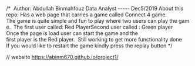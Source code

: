 /* 
Author: Abdullah Binmahfouz
Data Analyst ----- Dec5/2019
About this repo:
Has a web page that carries a game called Connect 4 game.
The game is quite simple and fun to play where two users can play the game. 
The first user called: Red PlayerSecond user called : Green player 
Once the page is load user can start the game and the first player is the Red player. 
Still working to get more functionality done 
If you would like to restart the game kindly press the replay button */



// website
https://abinm670.github.io/project1/